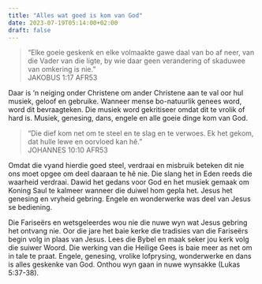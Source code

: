 ```yaml
---
title: "Alles wat goed is kom van God"
date: 2023-07-19T05:14:00+02:00
draft: false
---
```

<html>
 <head></head>
 <body>
  <blockquote>
   <p>“Elke goeie geskenk en elke volmaakte gawe daal van bo af neer, van die Vader van die ligte, by wie daar geen verandering of skaduwee van omkering is nie.”<br>‭‭JAKOBUS‬ ‭1‬:‭17‬ ‭AFR53‬‬</p>
  </blockquote>
  <p>Daar is ‘n neiging onder Christene om ander Christene aan te val oor hul musiek, geloof en gebruike. Wanneer mense bo-natuurlik genees word, word dit bevraagteken. Die musiek word gekritiseer omdat dit te vrolik of hard is. Musiek, genesing, dans, engele en alle goeie dinge kom van God.</p>
  <blockquote>
   <p>“Die dief kom net om te steel en te slag en te verwoes. Ek het gekom, dat hulle lewe en oorvloed kan hê.”<br>‭‭JOHANNES‬ ‭10‬:‭10‬ ‭AFR53‬‬</p>
  </blockquote>
  <p>Omdat die vyand hierdie goed steel, verdraai en misbruik beteken dit nie ons moet opgee om deel daaraan te hê nie. Die slang het in Eden reeds die waarheid verdraai. Dawid het gedans voor God en het musiek gemaak om Koning Saul te kalmeer wanneer die duiwel hom gepla het. Jesus het genesing en vryheid gebring. Engele en wonderwerke was deel van Jesus se bediening.</p>
  <p>Die Fariseërs en wetsgeleerdes wou nie die nuwe wyn wat Jesus gebring het ontvang nie. Oor die jare het baie kerke die tradisies van die Fariseërs begin volg in plaas van Jesus. Lees die Bybel en maak seker jou kerk volg die suiwer Woord. Die werking van die Heilige Gees is baie meer as net om in tale te praat. Engele, genesing, vrolike lofprysing, wonderwerke en dans is alles geskenke van God. Onthou wyn gaan in nuwe wynsakke (Lukas 5:37-38). &nbsp;</p>
 </body>
</html>